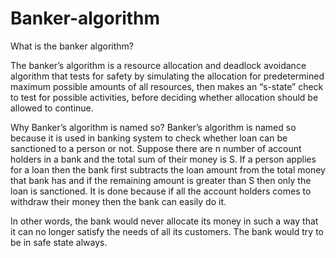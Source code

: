 # Banker-algorithm

What is the banker algorithm?

The banker’s algorithm is a resource allocation and deadlock avoidance algorithm that tests for safety by simulating the allocation for predetermined maximum possible amounts of all resources, then makes an “s-state” check to test for possible activities, before deciding whether allocation should be allowed to continue.

Why Banker’s algorithm is named so?
Banker’s algorithm is named so because it is used in banking system to check whether loan can be sanctioned to a person or not. Suppose there are n number of account holders in a bank and the total sum of their money is S. If a person applies for a loan then the bank first subtracts the loan amount from the total money that bank has and if the remaining amount is greater than S then only the loan is sanctioned. It is done because if all the account holders comes to withdraw their money then the bank can easily do it.

In other words, the bank would never allocate its money in such a way that it can no longer satisfy the needs of all its customers. The bank would try to be in safe state always.
